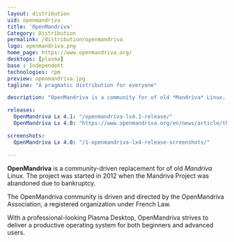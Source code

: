 ```yaml
---
layout: distribution
uid: openmandriva
title: 'OpenMandriva'
Category: Distribution
permalink: /distribution/openmandriva
logo: openmandriva.png
home_page: https://www.openmandriva.org/
desktops: [plasma]
base : Independent
technologies: rpm
preview: openmandriva.jpg
tagline: "A pragmatic distribution for everyone"

description: "OpenMandriva is a community for of old *Mandriva* Linux. Just like its ancestor, OpenMandriva is powered by RPM and Plasma Desktop"

releases:
  OpenMandriva Lx 4.1: "/openmandriva-lx4.1-release/"
  OpenMandriva Lx 4.0: "https://www.openmandriva.org/en/news/article/the-best-until-openmandriva-does-better-released-omlx-4-0"

screenshots:
  OpenMandriva Lx 4.0: "/1-openmandriva-lx4-release-screenshots/"

---
```


**OpenMandriva** is a community-driven replacement for of old *Mandriva* Linux. The project was started in 2012 when the Mandriva Project was abandoned due to bankruptcy. 

The OpenMandriva community is driven and directed by the OpenMandriva Association, a registered organization under French Law.

With a professional-looking Plasma Desktop, OpenMandriva strives to deliver a productive operating system for both beginners and advanced users.